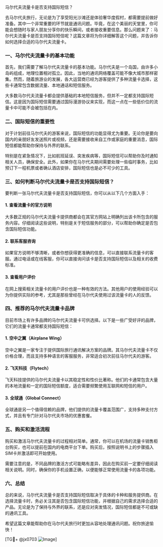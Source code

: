 马尔代夫流量卡是否支持国际短信？

去马尔代夫旅行，无论是为了享受阳光沙滩还是体验奢华度假村，都需要提前做好准备。其中一个非常重要的环节就是通讯问题。毕竟，在这个美丽的天堂里，你可能会想随时与家人朋友分享你的快乐瞬间，或者接收重要信息。那么问题来了：马尔代夫流量卡是否支持国际短信呢？这篇文章将为你详细解答这个问题，并告诉你如何选择合适的马尔代夫流量卡。

### 一、马尔代夫流量卡的基本功能

首先，我们需要了解马尔代夫流量卡的基本功能。马尔代夫是一个岛国，由许多小岛屿组成，地理位置相对孤立。因此，当地的通讯网络覆盖可能不像大城市那样密集。然而，随着旅游业的发展，各大运营商已经为游客提供了多种流量卡选择，这些卡通常包含数据流量、本地通话和短信服务。

大多数马尔代夫流量卡都会提供基础的本地短信服务，但并不一定都支持国际短信。这是因为国际短信需要通过国际漫游协议来实现，而这一点在一些低价位的流量卡中可能不会被包括在内。

### 二、国际短信的重要性

对于计划前往马尔代夫的游客来说，国际短信的功能显得尤为重要。无论你是要向国内的亲朋好友发送照片或视频，还是需要接收来自工作或家庭的重要消息，国际短信都能帮助你保持与外界的联系。

特别是在紧急情况下，比如航班延误、突发疾病等，国际短信可以帮助你及时通知相关人员，确保安全。此外，如果你在马尔代夫期间需要处理一些临时事务，比如预订下一程机票或者确认酒店安排，国际短信也是必不可少的工具。

### 三、如何判断马尔代夫流量卡是否支持国际短信？

要判断一张马尔代夫流量卡是否支持国际短信，你可以从以下几个方面入手：

#### 1. 查看流量卡的官方说明

大多数正规的马尔代夫流量卡提供商都会在其官方网站上明确列出该卡所包含的服务内容。仔细阅读这些说明，特别是关于短信服务的部分，可以帮助你确定是否包含国际短信功能。

#### 2. 联系客服咨询

如果官方说明不够清晰，或者你想获得更准确的信息，可以直接联系流量卡的客服。通过电话或在线客服，你可以直接询问该卡是否支持国际短信以及相关的收费标准。

#### 3. 查看用户评价

在网上搜索相关流量卡的用户评价也是一种有效的方法。其他用户的使用经验可以为你提供实际的参考，尤其是那些曾经在马尔代夫使用过该流量卡的人的反馈。

### 四、推荐的马尔代夫流量卡品牌

目前市场上有许多品牌的马尔代夫流量卡可供选择。以下是一些广受好评的品牌，它们的流量卡通常都支持国际短信：

#### 1. 空中之翼（Airplane Wing）

空中之翼是一家专注于提供国际旅行通讯解决方案的品牌。其马尔代夫流量卡不仅价格合理，而且支持多种语言的客服服务，非常适合初次前往马尔代夫的游客。

#### 2. 飞天科技（Flytech）

飞天科技提供的马尔代夫流量卡以其稳定性和性价比著称。他们的卡通常包含大量的本地流量和一定的国际短信额度，适合需要频繁使用互联网和短信的用户。

#### 3. 全球通（Global Connect）

全球通是另一个值得信赖的品牌，他们提供的流量卡覆盖范围广，支持多种支付方式，并且有专门针对马尔代夫市场的优惠套餐。

### 五、购买和激活流程

购买和激活马尔代夫流量卡的过程相对简单。通常，你可以在机场的流量卡销售柜台购买，也可以提前在国内的电商平台下单。购买后，按照说明书上的步骤插入SIM卡并激活即可开始使用。

需要注意的是，不同品牌的激活方式可能略有差异，因此在购买前一定要仔细阅读相关说明。同时，确保你的手机设置正确，以便能够正常使用流量卡的各项功能。

### 六、总结

总的来说，马尔代夫流量卡是否支持国际短信取决于具体的卡种和服务提供商。在选择流量卡时，务必关注其是否包含国际短信功能，并根据自己的需求选择合适的产品。无论是为了保持与外界的联系，还是应对突发情况，国际短信都是不可或缺的通讯工具。

希望这篇文章能帮助你在马尔代夫旅行时更加从容地处理通讯问题。祝你旅途愉快！

[TG💪+ @jx0703 ![Image](https://github.com/user-attachments/assets/dbca1d08-cadb-493c-b0ec-ad6f7a83f270)]